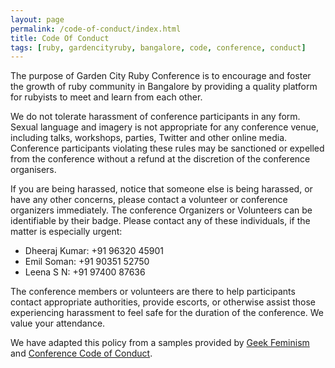```yaml
---
layout: page
permalink: /code-of-conduct/index.html
title: Code Of Conduct
tags: [ruby, gardencityruby, bangalore, code, conference, conduct]
---
```


The purpose of Garden City Ruby Conference is to encourage and foster the growth of ruby community in Bangalore by providing a quality platform for rubyists to meet and learn from each other.

We do not tolerate harassment of conference participants in any form. Sexual language and imagery is not appropriate for any conference venue, including talks, workshops, parties, Twitter and other online media. Conference participants violating these rules may be sanctioned or expelled from the conference without a refund at the discretion of the conference organisers.

If you are being harassed, notice that someone else is being harassed, or have any other concerns, please contact a volunteer or conference organizers immediately. The conference Organizers or Volunteers can be identifiable by their badge. Please contact any of these individuals, if the matter is especially urgent:

* Dheeraj Kumar: +91 96320 45901
* Emil Soman: +91 90351 52750
* Leena S N: +91 97400 87636

The conference members or volunteers are there to help participants contact appropriate authorities, provide escorts, or otherwise assist those experiencing harassment to feel safe for the duration of the conference. We value your attendance.

We have adapted this policy from a samples provided by [Geek Feminism](http://geekfeminism.wikia.com/wiki/Conference_anti-harassment/Policy) and [Conference Code of Conduct](http://confcodeofconduct.com/).


